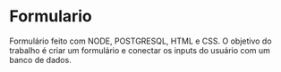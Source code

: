 # Formulario
Formulário feito com NODE, POSTGRESQL, HTML e CSS. O objetivo do trabalho é criar um formulário e conectar os inputs do usuário com um banco de dados.
